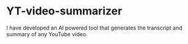 # YT-video-summarizer
I have developed an AI powered tool that generates the transcript and summary of any YouTube video.
